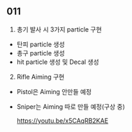 ## 011

1. 총기 발사 시 3가지 particle 구현
  - 탄피 particle 생성
  - 총구 particle 생성
  - hit particle 생성 및 Decal 생성

2. Rifle Aiming 구현
  - Pistol은 Aiming 안만들 예정
  - Sniper는 Aiming 따로 만들 예정(구상 중)

    https://youtu.be/x5CAqRB2KAE
